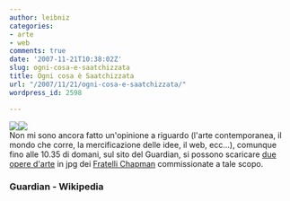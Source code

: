 ```yaml
---
author: leibniz
categories:
- arte
- web
comments: true
date: '2007-11-21T10:38:02Z'
slug: ogni-cosa-e-saatchizzata
title: Ogni cosa è Saatchizzata
url: "/2007/11/21/ogni-cosa-e-saatchizzata/"
wordpress_id: 2598

---
```

![](http://image.guardian.co.uk/sys-images/Arts/Arts_/Pictures/2007/11/19/jake_by_dinos64.jpg)![](http://image.guardian.co.uk/sys-images/Arts/Arts_/Pictures/2007/11/19/dinos_by_jake64.jpg)  
Non mi sono ancora fatto un'opinione a riguardo (l'arte contemporanea, il mondo che corre, la mercificazione delle idee, il web, ecc...), comunque fino alle 10.35 di domani, sul sito del Guardian, si possono scaricare [due opere d'arte](http://arts.guardian.co.uk/art/visualart/page/0,,2212423,00.html) in jpg dei [Fratelli Chapman](http://en.wikipedia.org/wiki/Chapman_Brothers) commissionate a tale scopo.


### Guardian - Wikipedia
